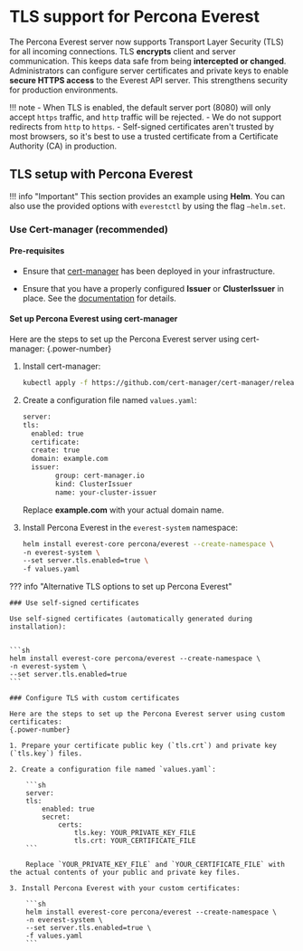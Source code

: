 # TLS support for Percona Everest

The Percona Everest server now supports Transport Layer Security (TLS)  for all incoming connections. TLS **encrypts** client and server communication. This keeps data safe from being **intercepted or changed**. Administrators can configure server certificates and private keys to enable **secure HTTPS access** to the Everest API server. This strengthens security for production environments.

!!! note
    - When TLS is enabled, the default server port (8080) will only accept `https` traffic, and `http` traffic will be rejected.
    - We do not support redirects from `http` to `https`.
    - Self-signed certificates aren't trusted by most browsers, so it's best to use a trusted certificate from a Certificate Authority (CA) in production.



## TLS setup with Percona Everest

!!! info "Important"
    This section provides an example using **Helm**. You can also use the provided options with `everestctl` by using the flag `—helm.set`.


### Use Cert-manager (recommended)     

#### Pre-requisites

- Ensure that [cert-manager](https://cert-manager.io/docs/) has been deployed in your infrastructure.

- Ensure that you have a properly configured **Issuer** or **ClusterIssuer** in place. See the [documentation](https://cert-manager.io/docs/configuration/) for details.


#### Set up Percona Everest using cert-manager

Here are the steps to set up the Percona Everest server using cert-manager:
{.power-number}

1. Install cert-manager:

    ```sh
    kubectl apply -f https://github.com/cert-manager/cert-manager/releases/download/v1.17.0/cert-manager.yaml
    ```

2. Create a configuration file named `values.yaml`:

    ```sh
    server:
	tls: 
	  enabled: true
	  certificate:
	  create: true
	  domain: example.com
	  issuer:
			group: cert-manager.io
			kind: ClusterIssuer 
			name: your-cluster-issuer
    ```

    Replace **example.com** with your actual domain name.


3. Install Percona Everest in the `everest-system` namespace:

    ```sh
    helm install everest-core percona/everest --create-namespace \
	-n everest-system \
	--set server.tls.enabled=true \
	-f values.yaml
    ```


??? info "Alternative TLS options to set up Percona Everest"

    ### Use self-signed certificates

    Use self-signed certificates (automatically generated during installation):
     

    ```sh
    helm install everest-core percona/everest --create-namespace \
	-n everest-system \
	--set server.tls.enabled=true
    ```

    ### Configure TLS with custom certificates

    Here are the steps to set up the Percona Everest server using custom certificates:
    {.power-number}

    1. Prepare your certificate public key (`tls.crt`) and private key (`tls.key`) files. 

    2. Create a configuration file named `values.yaml`:

        ```sh
        server:
        tls: 
            enabled: true
            secret:
                certs:
                    tls.key: YOUR_PRIVATE_KEY_FILE
                    tls.crt: YOUR_CERTIFICATE_FILE
        ```

        Replace `YOUR_PRIVATE_KEY_FILE` and `YOUR_CERTIFICATE_FILE` with the actual contents of your public and private key files.

    3. Install Percona Everest with your custom certificates:

        ```sh
        helm install everest-core percona/everest --create-namespace \
        -n everest-system \
        --set server.tls.enabled=true \
        -f values.yaml
        ```





























    
    
  






